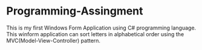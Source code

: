 # Programming-Assingment
This is my first Windows Form Application using C# programming language. This winform application can sort letters in alphabetical order using the MVC(Model-View-Controller) pattern.
